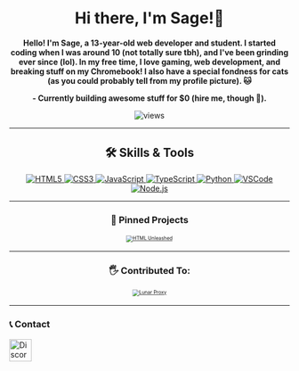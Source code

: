 <h1 align="center"><b>Hi there, I'm Sage!👋 </h1>

<p align="center">
  Hello! I'm Sage, a 13-year-old web developer and student. I started coding when I was around 10 (not totally sure tbh), and I've been grinding ever since (lol). In my free time, I love gaming, web development, and breaking stuff on my Chromebook! I also have a special fondness for cats (as you could probably tell from my profile picture). 🐱
</p>
<p align="center">
  <b>- Currently building awesome stuff for $0 (hire me, though 👀).</b>
</p>


</b></h3>
<p align="center">
  <img src="https://komarev.com/ghpvc/?username=sxgei&style=flat" alt="views" />
</p>

---

<h2 align="center">🛠 Skills & Tools</h2>

<div align="center">
  <a href="https://developer.mozilla.org/en-US/docs/Web/HTML" target="_blank">
    <img src="https://img.shields.io/badge/HTML5-%23E34F26.svg?style=for-the-badge&logo=html5&logoColor=white" alt="HTML5">
  </a>
  <a href="https://developer.mozilla.org/en-US/docs/Web/CSS" target="_blank">
    <img src="https://img.shields.io/badge/CSS3-%231572B6.svg?style=for-the-badge&logo=css3&logoColor=white" alt="CSS3">
  </a>
  <a href="https://developer.mozilla.org/en-US/docs/Web/JavaScript" target="_blank">
    <img src="https://img.shields.io/badge/JavaScript-%23F7DF1E.svg?style=for-the-badge&logo=javascript&logoColor=black" alt="JavaScript">
  </a>
  <a href="https://www.typescriptlang.org/" target="_blank">
    <img src="https://img.shields.io/badge/TypeScript-%23007ACC.svg?style=for-the-badge&logo=typescript&logoColor=white" alt="TypeScript">
  </a>
  <a href="https://www.python.org/" target="_blank">
    <img src="https://img.shields.io/badge/Python-%233776AB.svg?style=for-the-badge&logo=python&logoColor=white" alt="Python">
  </a>
  <a href="https://code.visualstudio.com/" target="_blank">
    <img src="https://img.shields.io/badge/VSCode-%23007ACC.svg?style=for-the-badge&logo=visual-studio-code&logoColor=white" alt="VSCode">
  </a>
  <a href="https://nodejs.org/" target="_blank">
    <img src="https://img.shields.io/badge/Node.js-%23339933.svg?style=for-the-badge&logo=node.js&logoColor=white" alt="Node.js">
  </a>
</div>

---


<h3 align="center">🚀 Pinned Projects</h3>

<p align="center" style="font-size: smaller;">
  <a href="https://github.com/sxgei/HTML-unleashed">
    <img src="https://github-readme-stats.vercel.app/api/pin/?username=sxgei&repo=HTML-unleashed&theme=radical&icon_color=8a2be2" alt="HTML Unleashed" style="transform: scale(0.75);">
  </a>
</p>


---

 <h3 align="center">🖐 Contributed To:</h3>

<p align="center" style="font-size: smaller;">
  <a href="https://github.com/Lunar-Proxy/Lunar">
    <img src="https://github-readme-stats.vercel.app/api/pin/?username=Lunar-Proxy&repo=Lunar&theme=radical&icon_color=8a2be2" alt="Lunar Proxy" style="transform: scale(0.75);">
  </a>
</p>

---

<h3 align="left">📞 Contact</h3>


<a href="https://discord.com/users/Modsbanthisnigga" target="_blank">
  <img src="https://uxwing.com/wp-content/themes/uxwing/download/brands-and-social-media/discord-round-color-icon.png" alt="Discord Icon" width="40" height="40" />
</a>

